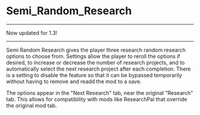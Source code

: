 # Semi_Random_Research

---
Now updated for 1.3!

---
Semi Random Research gives the player three research random research options to choose from. Settings allow the player to reroll the options if desired, to increase or decrease the number of research projects, and to automatically select the next research project after each completion. There is a setting to disable the feature so that it can be bypassed temporarily without having to remove and readd the mod to a save.
	
The options appear in the "Next Research" tab, near the original "Research" tab. This allows for compatibility with mods like ResearchPal that override the original mod tab.
